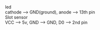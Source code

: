 led  
cathode --> GND(ground), anode --> 13th pin  
Slot sensor  
VCC --> 5v, GND --> GND, D0 --> 2nd pin
